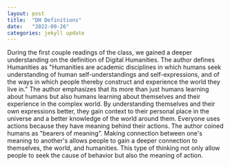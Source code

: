 ```yaml
---
layout: post
title:  "DH Definitions"
date:   "2022-09-26"
categories: jekyll update
---
```


During the first couple readings of the class, we gained a deeper understanding on the definition of Digital Humanities. The author defines Humanities as "Humanities are academic disciplines in which humans seek understanding of human self-understandings and self-expressions, and of the ways in which people thereby construct and experience the world they live in." The author emphasizes that its more than just humans learning about humans but also humans learning about themselves and their experience in the complex world. By understanding themselves and their own expressions better, they gain context to their personal place in the universe and a better knowledge of the world around them. Everyone uses actions because they have meaning behind their actions. The author coined humans as "bearers of meaning". Making connection between one's meaning to another's allows people to gain a deeper connection to themselves, the world, and humanities. This type of thinking not only allow people to seek the cause of behavior but also the meaning of action.